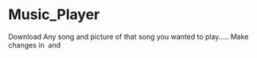 # Music_Player

Download Any song and picture of that song you wanted to play.....
Make changes in <img> and <audio> tag.
